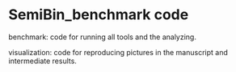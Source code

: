 # SemiBin_benchmark code

benchmark: code for running all tools and the analyzing.

visualization: code for reproducing pictures in the manuscript and intermediate results.